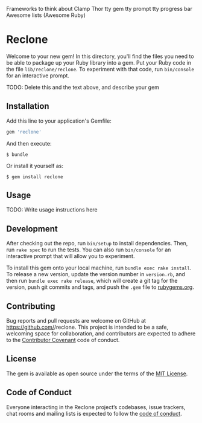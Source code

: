 <!-- Outline for gem:
1. Check to see if there is an internet connection - If there isn't, let the user know and exit program

2. (If there is an internet connection) Greet user and have them sign in to github

3. Check users github and outoputs a numerical value to the commandline for the amount of repositories the user has

* Research a safe number for repository cloning - A number that wont crash the the average machine

4. If the user has more than 'X' repositories associated with their github, give the user options as to how many repsoitories they would like to download

* Perhaps give the user an option to download based on daterange or what have you.

5. Display progress bar? (Stretch goal)

5. Once cloning has come to an end, alert the user and exit

Necessary tools?
1. github Ruby API: https://github.com/octokit/octokit.rb

2.Check for interenet connectio https://stackoverflow.com/questions/2385186/check-if-internet-connection-exists-with-ruby -->

Frameworks to think about
Clamp
Thor
tty gem
tty prompt
tty progress bar
Awesome lists (Awesome Ruby)

# Reclone

Welcome to your new gem! In this directory, you'll find the files you need to be able to package up your Ruby library into a gem. Put your Ruby code in the file `lib/reclone/reclone`. To experiment with that code, run `bin/console` for an interactive prompt.

TODO: Delete this and the text above, and describe your gem

## Installation

Add this line to your application's Gemfile:

```ruby
gem 'reclone'
```

And then execute:

    $ bundle

Or install it yourself as:

    $ gem install reclone

## Usage

TODO: Write usage instructions here

## Development

After checking out the repo, run `bin/setup` to install dependencies. Then, run `rake spec` to run the tests. You can also run `bin/console` for an interactive prompt that will allow you to experiment.

To install this gem onto your local machine, run `bundle exec rake install`. To release a new version, update the version number in `version.rb`, and then run `bundle exec rake release`, which will create a git tag for the version, push git commits and tags, and push the `.gem` file to [rubygems.org](https://rubygems.org).

## Contributing

Bug reports and pull requests are welcome on GitHub at https://github.com/<dwyn>/reclone. This project is intended to be a safe, welcoming space for collaboration, and contributors are expected to adhere to the [Contributor Covenant](http://contributor-covenant.org) code of conduct.

## License

The gem is available as open source under the terms of the [MIT License](http://opensource.org/licenses/MIT).

## Code of Conduct

Everyone interacting in the Reclone project’s codebases, issue trackers, chat rooms and mailing lists is expected to follow the [code of conduct](https://github.com/<dwyn>/reclone/blob/master/CODE_OF_CONDUCT.md).
